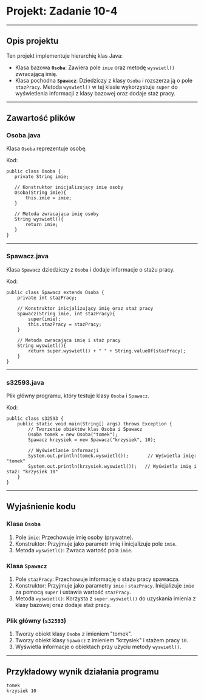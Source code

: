 # Projekt: Zadanie 10-4

---

## Opis projektu
Ten projekt implementuje hierarchię klas Java:
- Klasa bazowa **`Osoba`**: Zawiera pole `imie` oraz metodę `wyswietl()` zwracającą imię.
- Klasa pochodna **`Spawacz`**: Dziedziczy z klasy `Osoba` i rozszerza ją o pole `stazPracy`. Metoda `wyswietl()` w tej klasie wykorzystuje `super` do wyświetlenia informacji z klasy bazowej oraz dodaje staż pracy.

---

## Zawartość plików

### Osoba.java
Klasa `Osoba` reprezentuje osobę.

Kod:
```
public class Osoba {
   private String imie;

   // Konstruktor inicjalizujący imię osoby
   Osoba(String imie){
       this.imie = imie;
   }

   // Metoda zwracająca imię osoby
   String wyswietl(){
       return imie;
   }
}
```
---

### Spawacz.java
Klasa `Spawacz` dziedziczy z `Osoba` i dodaje informacje o stażu pracy.

Kod:
```
public class Spawacz extends Osoba {
    private int stazPracy;

    // Konstruktor inicjalizujący imię oraz staż pracy
    Spawacz(String imie, int stazPracy){
        super(imie);
        this.stazPracy = stazPracy;
    }

    // Metoda zwracająca imię i staż pracy
    String wyswietl(){
        return super.wyswietl() + " " + String.valueOf(stazPracy);
    }
}
```
---

### s32593.java
Plik główny programu, który testuje klasy `Osoba` i `Spawacz`.

Kod:
```
public class s32593 {
    public static void main(String[] args) throws Exception {
        // Tworzenie obiektów klas Osoba i Spawacz
        Osoba tomek = new Osoba("tomek");
        Spawacz krzysiek = new Spawacz("krzysiek", 10);

        // Wyświetlanie informacji
        System.out.println(tomek.wyswietl());       // Wyświetla imię: "tomek"
        System.out.println(krzysiek.wyswietl());   // Wyświetla imię i staż: "krzysiek 10"
    }
}
```
---

## Wyjaśnienie kodu

### Klasa `Osoba`
1. Pole `imie`: Przechowuje imię osoby (prywatne).
2. Konstruktor: Przyjmuje jako parametr imię i inicjalizuje pole `imie`.
3. Metoda `wyswietl()`: Zwraca wartość pola `imie`.

### Klasa `Spawacz`
1. Pole `stazPracy`: Przechowuje informację o stażu pracy spawacza.
2. Konstruktor: Przyjmuje jako parametry `imie` i `stazPracy`. Inicjalizuje `imie` za pomocą `super` i ustawia wartość `stazPracy`.
3. Metoda `wyswietl()`: Korzysta z `super.wyswietl()` do uzyskania imienia z klasy bazowej oraz dodaje staż pracy.

### Plik główny (`s32593`)
1. Tworzy obiekt klasy `Osoba` z imieniem "tomek".
2. Tworzy obiekt klasy `Spawacz` z imieniem "krzysiek" i stażem pracy `10`.
3. Wyświetla informacje o obiektach przy użyciu metody `wyswietl()`.

---

## Przykładowy wynik działania programu
```
tomek  
krzysiek 10
```